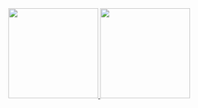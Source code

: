 <div> <a href="https://github.com/michelreisdev"> <img height="180em" src="https://github-readme-stats.vercel.app/api/top-langs/?michelreisdev&layout=compact&langs_count=7&theme=dracula"/> <img height="180em" src="https://github-readme-stats.vercel.app/api?michelreisdev&show_icons=true&theme=dracula&include_all_commits=true&count_private=true"/> </div>
